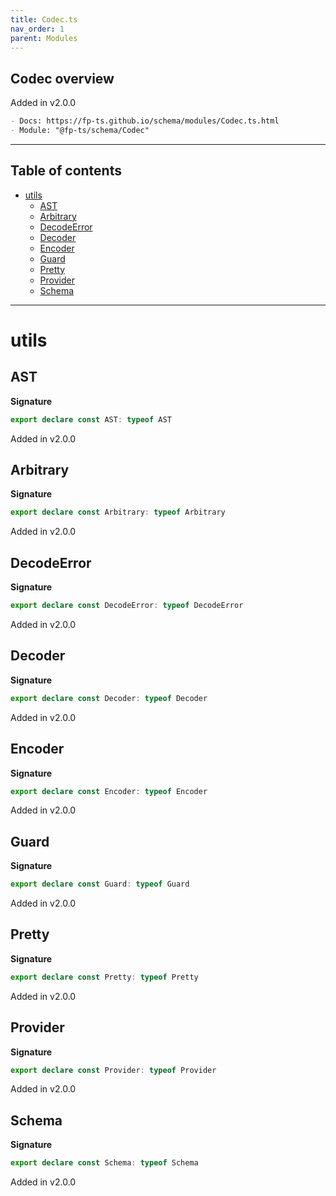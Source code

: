 ```yaml
---
title: Codec.ts
nav_order: 1
parent: Modules
---
```


## Codec overview

Added in v2.0.0

```md
- Docs: https://fp-ts.github.io/schema/modules/Codec.ts.html
- Module: "@fp-ts/schema/Codec"
```

---

<h2 class="text-delta">Table of contents</h2>

- [utils](#utils)
  - [AST](#ast)
  - [Arbitrary](#arbitrary)
  - [DecodeError](#decodeerror)
  - [Decoder](#decoder)
  - [Encoder](#encoder)
  - [Guard](#guard)
  - [Pretty](#pretty)
  - [Provider](#provider)
  - [Schema](#schema)

---

# utils

## AST

**Signature**

```ts
export declare const AST: typeof AST
```

Added in v2.0.0

## Arbitrary

**Signature**

```ts
export declare const Arbitrary: typeof Arbitrary
```

Added in v2.0.0

## DecodeError

**Signature**

```ts
export declare const DecodeError: typeof DecodeError
```

Added in v2.0.0

## Decoder

**Signature**

```ts
export declare const Decoder: typeof Decoder
```

Added in v2.0.0

## Encoder

**Signature**

```ts
export declare const Encoder: typeof Encoder
```

Added in v2.0.0

## Guard

**Signature**

```ts
export declare const Guard: typeof Guard
```

Added in v2.0.0

## Pretty

**Signature**

```ts
export declare const Pretty: typeof Pretty
```

Added in v2.0.0

## Provider

**Signature**

```ts
export declare const Provider: typeof Provider
```

Added in v2.0.0

## Schema

**Signature**

```ts
export declare const Schema: typeof Schema
```

Added in v2.0.0
